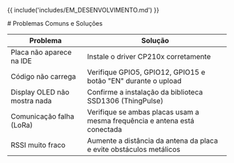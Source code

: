 {{ include('includes/EM_DESENVOLVIMENTO.md') }}

<div class="md-content-none">
# Problemas Comuns e Soluções

| Problema                     | Solução                                                                   |
| ---------------------------- | ------------------------------------------------------------------------- |
| Placa não aparece na IDE     | Instale o driver CP210x corretamente                                      |
| Código não carrega           | Verifique GPIO5, GPIO12, GPIO15 e botão "EN" durante o upload             |
| Display OLED não mostra nada | Confirme a instalação da biblioteca SSD1306 (ThingPulse)                  |
| Comunicação falha (LoRa)     | Verifique se ambas placas usam a mesma frequência e antena está conectada |
| RSSI muito fraco             | Aumente a distância da antena da placa e evite obstáculos metálicos       |

</div>
